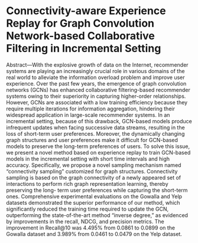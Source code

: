 # Connectivity-aware Experience Replay for Graph Convolution Network-based Collaborative Filtering in Incremental Setting

Abstract—With the explosive growth of data on the Internet, recommender systems are playing an increasingly crucial role in various domains of the real world to alleviate the information overload problem and improve user experience. Over the past few years, the emergence of graph convolution networks (GCNs) has enhanced collaborative filtering-based recommender systems owing to their superiority in capturing higher-order relationships. However, GCNs are associated with a low training efficiency because they require multiple iterations for information aggregation, hindering their widespread application in large-scale recommender systems. In an incremental setting, because of this drawback, GCN-based models produce infrequent updates when facing successive data streams, resulting in the loss of short-term user preferences. Moreover, the dynamically changing graph structures and user preferences make it difficult for GCN-based models to preserve the long-term preferences of users. To solve this issue, we present a novel method based on experience replay to train GCN-based models in the incremental setting with short time intervals and high accuracy. Specifically, we propose a novel sampling mechanism named “connectivity sampling” customized for graph structures. Connectivity sampling is based on the graph connectivity of a newly appeared set of interactions to perform rich graph representation learning, thereby preserving the long- term user preferences while capturing the short-term ones. Comprehensive experimental evaluations on the Gowalla and Yelp datasets demonstrated the superior performance of our method, which significantly reduced the training time required to update the GCN, outperforming the state-of-the-art method “inverse degree,” as evidenced by improvements in the recall, NDCG, and precision metrics. The improvement in Recall@10 was 4.495% from 0.0861 to 0.0899 on the Gowalla dataset and 3.989% from 0.0461 to 0.0479 on the Yelp dataset.
